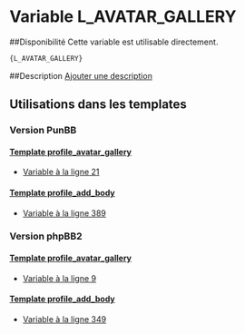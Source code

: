 # Variable L_AVATAR_GALLERY

##Disponibilité
Cette variable est utilisable directement.

```html
{L_AVATAR_GALLERY}
```

##Description
[Ajouter une description](https://fa-tvars.appspot.com/var/L_AVATAR_GALLERY)

## Utilisations dans les templates

### Version PunBB

#### [Template profile_avatar_gallery](punbb/profile_avatar_gallery.md#readme)
* [Variable &agrave; la ligne 21](../punbb/profile_avatar_gallery.tpl#L21)

#### [Template profile_add_body](punbb/profile_add_body.md#readme)
* [Variable &agrave; la ligne 389](../punbb/profile_add_body.tpl#L389)

### Version phpBB2

#### [Template profile_avatar_gallery](subsilver/profile_avatar_gallery.md#readme)
* [Variable &agrave; la ligne 9](../subsilver/profile_avatar_gallery.tpl#L9)

#### [Template profile_add_body](subsilver/profile_add_body.md#readme)
* [Variable &agrave; la ligne 349](../subsilver/profile_add_body.tpl#L349)